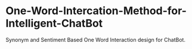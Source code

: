 # One-Word-Intercation-Method-for-Intelligent-ChatBot
Synonym and Sentiment Based One Word Interaction design for ChatBot.
